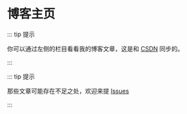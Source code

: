 # 博客主页

::: tip 提示

你可以通过左侧的栏目看看我的博客文章，这是和 [CSDN](https://blog.csdn.net/biao_feng) 同步的。

:::

::: tip 提示

那些文章可能存在不足之处，欢迎来提 [Issues](https://github.com/biaov/wordpress/issues)

:::
